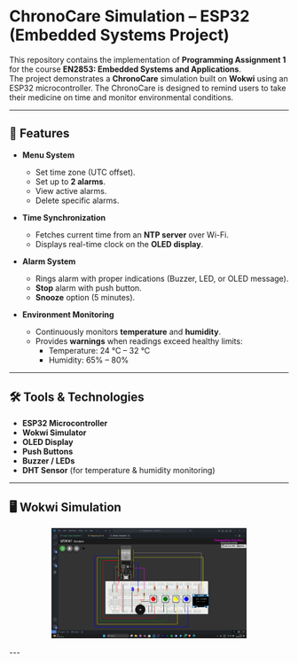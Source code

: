 # ChronoCare Simulation – ESP32 (Embedded Systems Project)

This repository contains the implementation of **Programming Assignment 1** for the course **EN2853: Embedded Systems and Applications**.  
The project demonstrates a **ChronoCare** simulation built on **Wokwi** using an ESP32 microcontroller. The ChronoCare is designed to remind users to take their medicine on time and monitor environmental conditions.

---

## 📌 Features

- **Menu System**
  - Set time zone (UTC offset).
  - Set up to **2 alarms**.
  - View active alarms.
  - Delete specific alarms.

- **Time Synchronization**
  - Fetches current time from an **NTP server** over Wi-Fi.
  - Displays real-time clock on the **OLED display**.

- **Alarm System**
  - Rings alarm with proper indications (Buzzer, LED, or OLED message).
  - **Stop** alarm with push button.
  - **Snooze** option (5 minutes).

- **Environment Monitoring**
  - Continuously monitors **temperature** and **humidity**.
  - Provides **warnings** when readings exceed healthy limits:
    - Temperature: 24 °C – 32 °C  
    - Humidity: 65% – 80%

---

## 🛠️ Tools & Technologies

- **ESP32 Microcontroller**
- **Wokwi Simulator**
- **OLED Display**
- **Push Buttons**
- **Buzzer / LEDs**
- **DHT Sensor** (for temperature & humidity monitoring)

---

## 🖥️ Wokwi Simulation

<p align="center">
  <img src="images/img01.png" alt="Wokwi Simulation Screenshot" width="70%"/>
</p>
---


